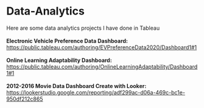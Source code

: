 # Data-Analytics
Here are some data analytics projects I have done in Tableau <br><br>
<strong>Electronic Vehicle Preference Data Dashboard:</strong> https://public.tableau.com/authoring/EVPreferenceData2020/Dashboard1#1<br><br>
<strong>Online Learning Adaptability Dashboard:</strong> https://public.tableau.com/authoring/OnlineLearningAdaptability/Dashboard1#1<br><br>
<strong>2012-2016 Movie Data Dashboard Create with Looker:</strong> https://lookerstudio.google.com/reporting/adf299ac-d06a-469c-bc1e-950df212c865 
